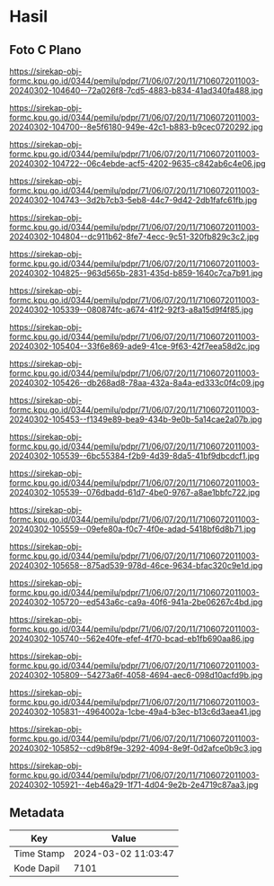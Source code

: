 # Hasil

## Foto C Plano

https://sirekap-obj-formc.kpu.go.id/0344/pemilu/pdpr/71/06/07/20/11/7106072011003-20240302-104640--72a026f8-7cd5-4883-b834-41ad340fa488.jpg

https://sirekap-obj-formc.kpu.go.id/0344/pemilu/pdpr/71/06/07/20/11/7106072011003-20240302-104700--8e5f6180-949e-42c1-b883-b9cec0720292.jpg

https://sirekap-obj-formc.kpu.go.id/0344/pemilu/pdpr/71/06/07/20/11/7106072011003-20240302-104722--06c4ebde-acf5-4202-9635-c842ab6c4e06.jpg

https://sirekap-obj-formc.kpu.go.id/0344/pemilu/pdpr/71/06/07/20/11/7106072011003-20240302-104743--3d2b7cb3-5eb8-44c7-9d42-2db1fafc61fb.jpg

https://sirekap-obj-formc.kpu.go.id/0344/pemilu/pdpr/71/06/07/20/11/7106072011003-20240302-104804--dc911b62-8fe7-4ecc-9c51-320fb829c3c2.jpg

https://sirekap-obj-formc.kpu.go.id/0344/pemilu/pdpr/71/06/07/20/11/7106072011003-20240302-104825--963d565b-2831-435d-b859-1640c7ca7b91.jpg

https://sirekap-obj-formc.kpu.go.id/0344/pemilu/pdpr/71/06/07/20/11/7106072011003-20240302-105339--080874fc-a674-41f2-92f3-a8a15d9f4f85.jpg

https://sirekap-obj-formc.kpu.go.id/0344/pemilu/pdpr/71/06/07/20/11/7106072011003-20240302-105404--33f6e869-ade9-41ce-9f63-42f7eea58d2c.jpg

https://sirekap-obj-formc.kpu.go.id/0344/pemilu/pdpr/71/06/07/20/11/7106072011003-20240302-105426--db268ad8-78aa-432a-8a4a-ed333c0f4c09.jpg

https://sirekap-obj-formc.kpu.go.id/0344/pemilu/pdpr/71/06/07/20/11/7106072011003-20240302-105453--f1349e89-bea9-434b-9e0b-5a14cae2a07b.jpg

https://sirekap-obj-formc.kpu.go.id/0344/pemilu/pdpr/71/06/07/20/11/7106072011003-20240302-105539--6bc55384-f2b9-4d39-8da5-41bf9dbcdcf1.jpg

https://sirekap-obj-formc.kpu.go.id/0344/pemilu/pdpr/71/06/07/20/11/7106072011003-20240302-105539--076dbadd-61d7-4be0-9767-a8ae1bbfc722.jpg

https://sirekap-obj-formc.kpu.go.id/0344/pemilu/pdpr/71/06/07/20/11/7106072011003-20240302-105559--09efe80a-f0c7-4f0e-adad-5418bf6d8b71.jpg

https://sirekap-obj-formc.kpu.go.id/0344/pemilu/pdpr/71/06/07/20/11/7106072011003-20240302-105658--875ad539-978d-46ce-9634-bfac320c9e1d.jpg

https://sirekap-obj-formc.kpu.go.id/0344/pemilu/pdpr/71/06/07/20/11/7106072011003-20240302-105720--ed543a6c-ca9a-40f6-941a-2be06267c4bd.jpg

https://sirekap-obj-formc.kpu.go.id/0344/pemilu/pdpr/71/06/07/20/11/7106072011003-20240302-105740--562e40fe-efef-4f70-bcad-eb1fb690aa86.jpg

https://sirekap-obj-formc.kpu.go.id/0344/pemilu/pdpr/71/06/07/20/11/7106072011003-20240302-105809--54273a6f-4058-4694-aec6-098d10acfd9b.jpg

https://sirekap-obj-formc.kpu.go.id/0344/pemilu/pdpr/71/06/07/20/11/7106072011003-20240302-105831--4964002a-1cbe-49a4-b3ec-b13c6d3aea41.jpg

https://sirekap-obj-formc.kpu.go.id/0344/pemilu/pdpr/71/06/07/20/11/7106072011003-20240302-105852--cd9b8f9e-3292-4094-8e9f-0d2afce0b9c3.jpg

https://sirekap-obj-formc.kpu.go.id/0344/pemilu/pdpr/71/06/07/20/11/7106072011003-20240302-105921--4eb46a29-1f71-4d04-9e2b-2e4719c87aa3.jpg


## Metadata

| Key        | Value               |
| ---------- | ------------------- |
| Time Stamp | 2024-03-02 11:03:47 |
| Kode Dapil | 7101                |



